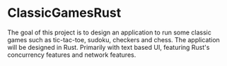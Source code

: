 # ClassicGamesRust
The goal of this project is to design an application to run some classic games such as tic-tac-toe, sudoku, checkers and chess. The application will be designed in Rust. Primarily with text based UI, featuring Rust's concurrency features and network features.
